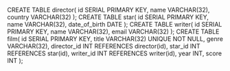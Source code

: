 CREATE TABLE director(
  id SERIAL PRIMARY KEY,
  name VARCHAR(32),
  country VARCHAR(32)
);
CREATE TABLE star(
  id SERIAL PRIMARY KEY,
	name VARCHAR(32),
  date_of_birth DATE
);
CREATE TABLE writer(
  id SERIAL PRIMARY KEY,
  name VARCHAR(32),
  email VARCHAR(32)
);
CREATE TABLE film(
  id SERIAL PRIMARY KEY,
  title VARCHAR(32) UNIQUE NOT NULL,
  genre VARCHAR(32),
  director_id INT REFERENCES director(id),
  star_id INT REFERENCES star(id),
  writer_id INT REFERENCES writer(id),
  year INT,
	score INT
);